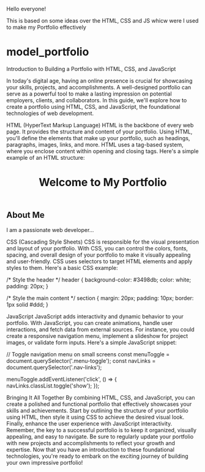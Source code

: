 Hello everyone!

This is based on some ideas over the HTML, CSS and JS whicw were I used to make my Portfolio effectively

# model_portfolio

Introduction to Building a Portfolio with HTML, CSS, and JavaScript

In today's digital age, having an online presence is crucial for showcasing your skills, projects, and accomplishments. 
A well-designed portfolio can serve as a powerful tool to make a lasting impression on potential employers, clients, and collaborators. 
In this guide, we'll explore how to create a portfolio using HTML, CSS, and JavaScript, the foundational technologies of web development.


HTML (HyperText Markup Language)
    HTML is the backbone of every web page. It provides the structure and content of your portfolio. 
Using HTML, you'll define the elements that make up your portfolio, such as headings, paragraphs, images, links, and more. 
HTML uses a tag-based system, where you enclose content within opening and closing tags. Here's a simple example of an HTML structure:

<!DOCTYPE html>
<html>
<head>
    <title>My Portfolio</title>
</head>
<body>
    <header>
        <h1>Welcome to My Portfolio</h1>
    </header>
    <section>
        <h2>About Me</h2>
        <p>I am a passionate web developer...</p>
    </section>
    <!-- More sections for projects, skills, contact, etc. -->
</body>
</html>


CSS (Cascading Style Sheets)
    CSS is responsible for the visual presentation and layout of your portfolio. 
With CSS, you can control the colors, fonts, spacing, and overall design of your portfolio to make it visually appealing and user-friendly. 
CSS uses selectors to target HTML elements and apply styles to them. Here's a basic CSS example:

/* Style the header */
header {
    background-color: #3498db;
    color: white;
    padding: 20px;
}

/* Style the main content */
section {
    margin: 20px;
    padding: 10px;
    border: 1px solid #ddd;
}


JavaScript
    JavaScript adds interactivity and dynamic behavior to your portfolio. 
With JavaScript, you can create animations, handle user interactions, and fetch data from external sources. 
For instance, you could create a responsive navigation menu, implement a slideshow for project images, or validate form inputs. 
Here's a simple JavaScript snippet:

// Toggle navigation menu on small screens
const menuToggle = document.querySelector('.menu-toggle');
const navLinks = document.querySelector('.nav-links');

menuToggle.addEventListener('click', () => {
    navLinks.classList.toggle('show');
});


Bringing It All Together
    By combining HTML, CSS, and JavaScript, you can create a polished and functional portfolio that effectively showcases your skills and achievements. 
Start by outlining the structure of your portfolio using HTML, then style it using CSS to achieve the desired visual look. 
Finally, enhance the user experience with JavaScript interactivity. Remember, the key to a successful portfolio is to keep it organized, 
visually appealing, and easy to navigate. Be sure to regularly update your portfolio with new projects and accomplishments to 
reflect your growth and expertise. Now that you have an introduction to these foundational technologies, 
you're ready to embark on the exciting journey of building your own impressive portfolio!






